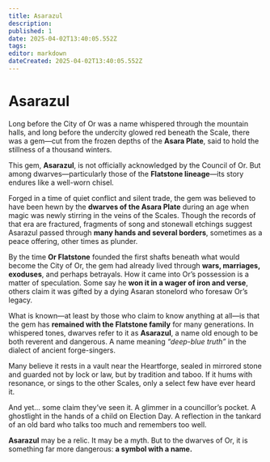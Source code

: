 ```yaml
---
title: Asarazul
description: 
published: 1
date: 2025-04-02T13:40:05.552Z
tags: 
editor: markdown
dateCreated: 2025-04-02T13:40:05.552Z
---
```


# Asarazul

Long before the City of Or was a name whispered through the mountain halls, and long before the undercity glowed red beneath the Scale, there was a gem—cut from the frozen depths of the **Asara Plate**, said to hold the stillness of a thousand winters.

This gem, **Asarazul**, is not officially acknowledged by the Council of Or. But among dwarves—particularly those of the **Flatstone lineage**—its story endures like a well-worn chisel.

Forged in a time of quiet conflict and silent trade, the gem was believed to have been hewn by the **dwarves of the Asara Plate** during an age when magic was newly stirring in the veins of the Scales. Though the records of that era are fractured, fragments of song and stonewall etchings suggest Asarazul passed through **many hands and several borders**, sometimes as a peace offering, other times as plunder.

By the time **Or Flatstone** founded the first shafts beneath what would become the City of Or, the gem had already lived through **wars, marriages, exoduses**, and perhaps betrayals. How it came into Or’s possession is a matter of speculation. Some say he **won it in a wager of iron and verse**, others claim it was gifted by a dying Asaran stonelord who foresaw Or’s legacy.

What is known—at least by those who claim to know anything at all—is that the gem has **remained with the Flatstone family** for many generations. In whispered tones, dwarves refer to it as **Asarazul**, a name old enough to be both reverent and dangerous. A name meaning *“deep-blue truth”* in the dialect of ancient forge-singers.

Many believe it rests in a vault near the Heartforge, sealed in mirrored stone and guarded not by lock or law, but by tradition and taboo. If it hums with resonance, or sings to the other Scales, only a select few have ever heard it.

And yet... some claim they’ve seen it. A glimmer in a councillor’s pocket. A ghostlight in the hands of a child on Election Day. A reflection in the tankard of an old bard who talks too much and remembers too well.

**Asarazul** may be a relic. It may be a myth. But to the dwarves of Or, it is something far more dangerous: **a symbol with a name.**